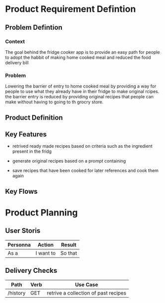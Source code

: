 # Product Requirement Defintion

## Problem Defintion

### Context
The goal behind the fridge cooker app is to provide an easy path for people to adopt the habbit of making home cooked meal and reduced the food delivery bill

### Problem
Lowering the barrier of entry to home cooked meal by providing a way for people to use what they already have in their fridge to make original rcipes. the barrier entry is reduced by providing original recipes that people can make without having to going to th grocry store.

## Product Definition

## Key Features
* retrived ready made recipes based on criteria such as the ingredient present in the fridg 

* generate original recipes based on a prompt containing 

* save recipes that have been cooked for later references and cook them again

## Key Flows

# Product Planning

## User Storis
Personna | Action | Result
------------ | ------------- | -------------
As a |  I want to | So that

## Delivery Checks

Path | Verb | Use Case
------------ | ------------- | -------------
/history | GET | retrive a collection of past recipes

